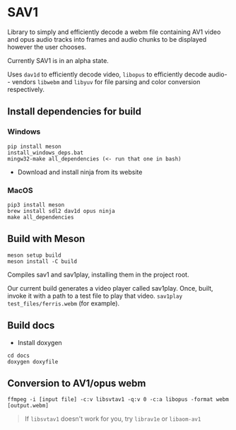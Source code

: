 # SAV1

Library to simply and efficiently decode a webm file containing AV1 video and opus audio tracks into frames and audio chunks to be displayed however the user chooses.

Currently SAV1 is in an alpha state.

Uses `dav1d` to efficiently decode video, `libopus` to efficiently decode audio-- vendors `libwebm` and `libyuv` for file parsing and color conversion respectively.

## Install dependencies for build
### Windows
```
pip install meson
install_windows_deps.bat
mingw32-make all_dependencies (<- run that one in bash)
```
+ Download and install ninja from its website

### MacOS
```
pip3 install meson
brew install sdl2 dav1d opus ninja
make all_dependencies
```

## Build with Meson
```
meson setup build
meson install -C build
```
Compiles sav1 and sav1play, installing them in the project root.

Our current build generates a video player called sav1play. Once, built, invoke it with a path to a test file to play that video. `sav1play test_files/ferris.webm` (for example).

## Build docs
+ Install doxygen

```
cd docs
doxygen doxyfile
```

## Conversion to AV1/opus webm

`ffmpeg -i [input file] -c:v libsvtav1 -q:v 0 -c:a libopus -format webm [output.webm]`

> If `libsvtav1` doesn't work for you, try `librav1e` or `libaom-av1`
